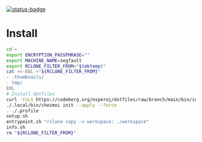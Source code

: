 [![status-badge](https://ci.codeberg.org/api/badges/12554/status.svg)](https://ci.codeberg.org/repos/12554)

# Install

```bash
cd ~
export ENCRYPTION_PASSPHRASE=""
export MACHINE_NAME=segfault
export RCLONE_FILTER_FROM="$(mktemp)"
cat <<-EOL >"${RCLONE_FILTER_FROM}"
- .thumbnails/
- tmp/
EOL
# Install dotfiles
curl -fsLS https://codeberg.org/esperoj/dotfiles/raw/branch/main/bin/install-dotfiles.sh | bash
./.local/bin/chezmoi init --apply --force
. ./.profile
setup.sh
entrypoint.sh "rclone copy -v workspace: ./workspace"
info.sh
rm "${RCLONE_FILTER_FROM}"
```
